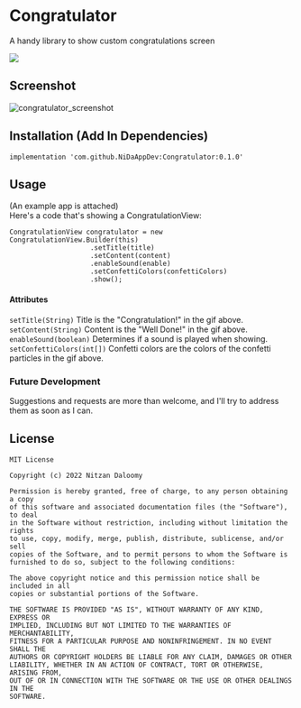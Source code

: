 # Congratulator
A handy library to show custom congratulations screen

[![](https://jitpack.io/v/NiDaAppDev/Congratulator.svg)](https://jitpack.io/#NiDaAppDev/Congratulator)

## Screenshot

![congratulator_screenshot](https://user-images.githubusercontent.com/30749705/182738184-864bd340-3632-40f8-b28d-f4feaf5b2c3b.gif)

## Installation (Add In Dependencies)
	implementation 'com.github.NiDaAppDev:Congratulator:0.1.0'

## Usage
(An example app is attached)\
Here's a code that's showing a CongratulationView:

	CongratulationView congratulator = new CongratulationView.Builder(this)
                        .setTitle(title)
                        .setContent(content)
                        .enableSound(enable)
                        .setConfettiColors(confettiColors)
                        .show();
#### Attributes
<code>setTitle(String)</code> Title is the "Congratulation!" in the gif above.\
<code>setContent(String)</code> Content is the "Well Done!" in the gif above.\
<code>enableSound(boolean)</code> Determines if a sound is played when showing.\
<code>setConfettiColors(int[])</code> Confetti colors are the colors of the confetti particles in the gif above.

### Future Development
Suggestions and requests are more than welcome, and I'll try to address them as soon as I can.

## License
	MIT License

	Copyright (c) 2022 Nitzan Daloomy

	Permission is hereby granted, free of charge, to any person obtaining a copy
	of this software and associated documentation files (the "Software"), to deal
	in the Software without restriction, including without limitation the rights
	to use, copy, modify, merge, publish, distribute, sublicense, and/or sell
	copies of the Software, and to permit persons to whom the Software is
	furnished to do so, subject to the following conditions:

	The above copyright notice and this permission notice shall be included in all
	copies or substantial portions of the Software.

	THE SOFTWARE IS PROVIDED "AS IS", WITHOUT WARRANTY OF ANY KIND, EXPRESS OR
	IMPLIED, INCLUDING BUT NOT LIMITED TO THE WARRANTIES OF MERCHANTABILITY,
	FITNESS FOR A PARTICULAR PURPOSE AND NONINFRINGEMENT. IN NO EVENT SHALL THE
	AUTHORS OR COPYRIGHT HOLDERS BE LIABLE FOR ANY CLAIM, DAMAGES OR OTHER
	LIABILITY, WHETHER IN AN ACTION OF CONTRACT, TORT OR OTHERWISE, ARISING FROM,
	OUT OF OR IN CONNECTION WITH THE SOFTWARE OR THE USE OR OTHER DEALINGS IN THE
	SOFTWARE.

